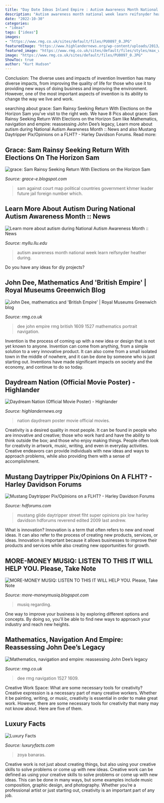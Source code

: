 ```yaml
---
title: "Day Date Ideas Inland Empire : Autism Awareness Month National Week Learn Reifsnyder Heather During"
description: "Autism awareness month national week learn reifsnyder heather during"
date: "2022-10-30"
categories:
- "ideas"
tags: ["ideas"]
images:
- "https://www.rmg.co.uk/sites/default/files/PU0097_0.JPG"
featuredImage: "https://www.highlandernews.org/wp-content/uploads/2013/02/Daydream-Nation-Official-Movie-Poster.jpeg"
featured_image: "https://www.rmg.co.uk/sites/default/files/styles/max_width_1440/public/PU0097_0.JPG?itok=s0RnRFPf"
image: "https://www.rmg.co.uk/sites/default/files/PU0097_0.JPG"
ShowToc: true
author: "Kurt Hudson"
---
```



Conclusion: The diverse uses and impacts of invention
Invention has many diverse impacts, from improving the quality of life for those who use it to providing new ways of doing business and improving the environment. However, one of the most important aspects of invention is its ability to change the way we live and work.

	

		
searching about grace: Sam Rainsy Seeking Return With Elections on the Horizon Sam you've visit to the right web. We have 8 Pics about grace: Sam Rainsy Seeking Return With Elections on the Horizon Sam like Mathematics, navigation and empire: reassessing John Dee’s legacy, Learn more about autism during National Autism Awareness Month :: News and also Mustang Daytripper Pix/Opinions on a FLHT? - Harley Davidson Forums. Read more:
		
    
## Grace: Sam Rainsy Seeking Return With Elections On The Horizon Sam

<img loading=lazy src="http://2.bp.blogspot.com/_hqgVFA7RYE4/TJqRGs57IBI/AAAAAAAAD4k/EIa9obwFqD0/w1200-h630-p-k-no-nu/Sam+Rainsy+on+VOA.jpg" onerror="this.onerror=null;this.src='https://tse1.mm.bing.net/th?id=OIP.shdjFHyf2jYWGqDgdQ5xJwHaEo&amp;pid=15.1';" alt="grace: Sam Rainsy Seeking Return With Elections on the Horizon Sam">

_Source: grace-e.blogspot.com_

>sam against court map political countries government khmer leader future jail foreign number which. 

	

	

    
## Learn More About Autism During National Autism Awareness Month :: News

<img loading=lazy src="https://myllu.llu.edu/utilities-fileManager/action:image/?item=%2FcollabUserUploads%2F436%2Fimage%2FAutismAwareness-web.jpg" onerror="this.onerror=null;this.src='https://tse4.mm.bing.net/th?id=OIP.HJEc1T-4e2xGOveV-YT5bgHaGa&amp;pid=15.1';" alt="Learn more about autism during National Autism Awareness Month :: News">

_Source: myllu.llu.edu_

>autism awareness month national week learn reifsnyder heather during. 

	

Do you have any ideas for diy projects?

    
## John Dee, Mathematics And &#039;British Empire&#039; | Royal Museums Greenwich Blog

<img loading=lazy src="https://www.rmg.co.uk/sites/default/files/PU0097_0.JPG" onerror="this.onerror=null;this.src='https://tse1.mm.bing.net/th?id=OIP.gojqviRNLpvb-Bw_0qKCPgHaIk&amp;pid=15.1';" alt="John Dee, mathematics and &#039;British Empire&#039; | Royal Museums Greenwich blog">

_Source: rmg.co.uk_

>dee john empire rmg british 1609 1527 mathematics portrait navigation. 

	

Invention is the process of coming up with a new idea or design that is not yet known to anyone. Invention can come from anything, from a simple solution to a very innovative product. It can also come from a small isolated town in the middle of nowhere, and it can be done by someone who is just starting out. Inventions have made significant impacts on society and the economy, and continue to do so today.

    
## Daydream Nation (Official Movie Poster) - Highlander

<img loading=lazy src="https://www.highlandernews.org/wp-content/uploads/2013/02/Daydream-Nation-Official-Movie-Poster.jpeg" onerror="this.onerror=null;this.src='https://tse2.mm.bing.net/th?id=OIP.ulU4yxB9rynfjzg_NkGc2gHaLH&amp;pid=15.1';" alt="Daydream Nation (Official Movie Poster) - Highlander">

_Source: highlandernews.org_

>nation daydream poster movie official movies. 

	

Creativity is a desired quality in most people. It can be found in people who are innovative and creative; those who work hard and have the ability to think outside the box; and those who enjoy making things. People often look for creativity in artwork, music, writing, and even in everyday activities. Creative endeavors can provide individuals with new ideas and ways to approach problems, while also providing them with a sense of accomplishment.

    
## Mustang Daytripper Pix/Opinions On A FLHT? - Harley Davidson Forums

<img loading=lazy src="https://www.hdforums.com/forum/attachments/touring-models/92924d1265074482-mustang-daytripper-pix-opinions-on-a-flht-img_0927.jpg" onerror="this.onerror=null;this.src='https://tse4.mm.bing.net/th?id=OIP.DmJhTZ6Sy9b01c_-CoRz4AHaFj&amp;pid=15.1';" alt="Mustang Daytripper Pix/Opinions on a FLHT? - Harley Davidson Forums">

_Source: hdforums.com_

>mustang glide daytripper street flht super opinions pix low harley davidson hdforums reverend edited 2009 last andrew. 

	

What is innovation?
Innovation is a term that often refers to new and novel ideas. It can also refer to the process of creating new products, services, or ideas. Innovation is important because it allows businesses to improve their products and services while also creating new opportunities for growth.

    
## MORE-MONEY MUSIQ: LISTEN TO THIS IT WILL HELP YOU. Please, Take Note

<img loading=lazy src="https://lh4.googleusercontent.com/proxy/anLSy5KtEpDdij9o6fhan7l8iahO6mPnzfiWHKkQkY6Xd5qoamDMJ2i7rAp20CckNtAt0mYpouseatEjS5xhVdfljZ_n1QMi85XwaLVT5h-lKbHA_T0=s0-d" onerror="this.onerror=null;this.src='https://tse4.mm.bing.net/th?id=OIP.Kv8XVpvUnJmE1ct8Ole0zgHaDm&amp;pid=15.1';" alt="MORE-MONEY MUSIQ: LISTEN TO THIS IT WILL HELP YOU. Please, Take Note">

_Source: more-moneymusiq.blogspot.com_

>musiq regarding. 

	

One way to improve your business is by exploring different options and concepts. By doing so, you'll be able to find new ways to approach your industry and reach new heights.

    
## Mathematics, Navigation And Empire: Reassessing John Dee’s Legacy

<img loading=lazy src="https://www.rmg.co.uk/sites/default/files/styles/max_width_1440/public/PU0097_0.JPG?itok=s0RnRFPf" onerror="this.onerror=null;this.src='https://tse3.mm.bing.net/th?id=OIP.8a8G3RmIxjfWq6nOhEtDhQHaIk&amp;pid=15.1';" alt="Mathematics, navigation and empire: reassessing John Dee’s legacy">

_Source: rmg.co.uk_

>dee rmg navigation 1527 1609. 

	

Creative Work Space: What are some necessary tools for creativity?
Creative expression is a necessary part of many creative workers. Whether it be painting, writing, or music, creativity is essential in order to make great work. However, there are some necessary tools for creativity that many may not know about. Here are five of them.

    
## Luxury Facts

<img loading=lazy src="http://www.luxuryfacts.com/app/webroot/img/images/Lotus-flower-earrings-from-the-Banaras-collection-ZOYA.jpg" onerror="this.onerror=null;this.src='https://tse2.mm.bing.net/th?id=OIP.JZq245vGrHEWtYw_4u0MSwHaLG&amp;pid=15.1';" alt="Luxury Facts">

_Source: luxuryfacts.com_

>zoya banaras. 

	

Creative work is not just about creating things, but also using your creative skills to solve problems or come up with new ideas.
Creative work can be defined as using your creative skills to solve problems or come up with new ideas. This can be done in many ways, but some examples include music composition, graphic design, and photography. Whether you’re a professional artist or just starting out, creativity is an important part of any job.

